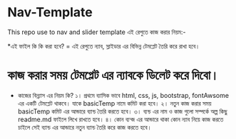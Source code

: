 # Nav-Template
 This repo use to nav and slider template
এই রেপুতে কাজ করার নিয়ম:-

*এই ফাইল কি কি করা হবে?
= এই রেপুতে ন্যাব, স্লাইডার এর বিভিন্ন টেমপ্লেট তৈরি করে রাখা হবে।

# কাজ করার সময় টেমপ্লেট এর ন্যাবকে ডিলেট করে দিবো।

* কাজের বিন্ন্যাস এর নিয়ম কি?
১। প্রথমে ব্যাসিক ভাবে html, css, js, bootstrap, fontAwsome এর একটি টেমপ্লেট থাকবে। যাকে basicTemp নামে কমিট করা হবে।
২। নতুন কাজ করার সময় basicTemp কমিট  এর আন্ডারে ব্যান্চ তৈরি করতে হবে।
৩। ব্যন্চ  এর নাম ও কাজ গুলো সম্পর্কে অল্প কিছু readme.md ফাইলে লিখে রাখতে হবে।
৪। কোন ব্যন্জ এর আন্ডারে থাকা কোন ন্যাব নিয়ে কাজ করতে চাইলে সেই ব্যান্চ এর আন্ডারে নতুন ব্যান্চ তৈরি করে কাজ করতে হবে।

